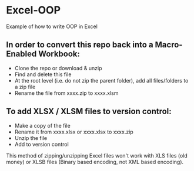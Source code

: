 # Excel-OOP
Example of how to write OOP in Excel

## In order to convert this repo back into a Macro-Enabled Workbook:
  * Clone the repo or download & unzip
  * Find and delete this file
  * At the root level (i.e. do not zip the parent folder), add all files/folders to a zip file
  * Rename the file from xxxx.zip to xxxx.xlsm

## To add XLSX / XLSM files to version control:
  * Make a copy of the file
  * Rename it from xxxx.xlsx or xxxx.xlsx to xxxx.zip
  * Unzip the file
  * Add to version control

This method of zipping/unzipping Excel files won't work with XLS files (old money) or XLSB files (Binary based encoding, not XML based encoding).
